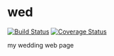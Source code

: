# wed
[![Build Status](https://travis-ci.org/Samael500/wed.svg)](https://travis-ci.org/Samael500/wed)
[![Coverage Status](https://coveralls.io/repos/Samael500/wed/badge.svg)](https://coveralls.io/r/Samael500/wed)

my wedding web page
